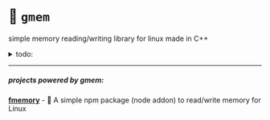 # :brain: `gmem`
simple memory reading/writing library for linux made in C++

<details>
<summary>todo:</summary>
  
    - create an exception handler

</details>

***

##### projects powered by gmem:

[**fmemory**](https://github.com/otvv/fmemory) - :floppy_disk: A simple npm package (node addon) to read/write memory for Linux
